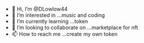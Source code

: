 - 👋 Hi, I’m @DLowlow44
- 👀 I’m interested in ...music and coding 
- 🌱 I’m currently learning ...token
- 💞️ I’m looking to collaborate on ...marketplace for nft
- 📫 How to reach me ...create my own token


<!---
DLowlow44/DLowlow44 is a ✨ special ✨ repository because its `README.md` (this file) appears on your GitHub profile.
You can click the Preview link to take a look at your changes.
--->
